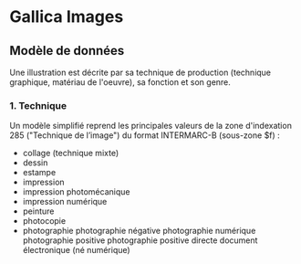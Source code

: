 # Gallica Images

## Modèle de données

Une illustration est décrite par sa technique de production (technique graphique, matériau de l'oeuvre), sa fonction et son genre.

### 1. Technique
Un modèle simplifié reprend les principales valeurs de la zone d'indexation 285 ("Technique de l’image") du format INTERMARC-B (sous-zone $f) :

- collage (technique mixte)
- dessin
- estampe
- impression
 - impression photomécanique
 - impression numérique
- peinture
- photocopie
- photographie
photographie négative 
photographie numérique
photographie positive
photographie positive directe
document électronique (né numérique) 


